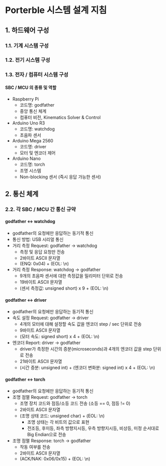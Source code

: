 # Porterble 시스템 설계 지침

## 1. 하드웨어 구성
### 1.1. 기계 시스템 구성

### 1.2. 전기 시스템 구성

### 1.3. 전자 / 컴퓨터 시스템 구성

#### SBC / MCU 의 종류 및 역할
* Raspberry Pi
  * 코드명: godfather
  * 중앙 통신 체계
  * 컴퓨터 비전, Kinematics Solver & Control
* Arduino Uno R3
  * 코드명: watchdog
  * 초음파 센서 
* Arduino Mega 2560
  * 코드명: driver
  * 모터 및 엔코더 제어
* Arduino Nano
  * 코드명: torch
  * 조명 시스템
  * Non-blocking 센서 (즉시 응답 가능한 센서)

## 2. 통신 체계

### 2.2. 각 SBC / MCU 간 통신 규약
#### godfather <-> watchdog
* godfather의 요청에만 응답하는 동기적 통신
* 통신 방법: USB 시리얼 통신
* 거리 측정 Request: godfather -> watchdog
  * 측정 및 응답 요청만 전송
  * 2바이트 ASCII 문자열
  * (ENQ: 0x04) + (EOL: \n)
* 거리 측정 Response: watchdog -> godfather
  * 9개의 초음파 센서에 대한 측정값을 밀리미터 단위로 전송
  * 19바이트 ASCII 문자열
  * (센서 측정값: unsigned short) x 9 + (EOL: \n)

#### godfather <-> driver
* godfather의 요청에만 응답하는 동기적 통신
* 속도 설정 Request: godfather -> driver
  * 4개의 모터에 대해 설정할 속도 값을 엔코더 step / sec 단위로 전송
  * 9바이트 ASCII 문자열
  * (모터 속도: signed short) x 4 + (EOL: \n)
* 엔코더 Report: driver -> godfather
  * driver가 측정한 시간의 증분(microseconds)과 4개의 엔코더 값을 step 단위로 전송
  * 21바이트 ASCII 문자열
  * (시간 증분: unsigned int) + (엔코더 변화분: signed int) x 4 + (EOL: \n)

#### godfather <-> torch
* godfather의 요청에만 응답하는 동기적 통신
* 조명 점멸 Request: godfather -> torch
  * 조명 장치 코드와 점등/소등 코드 전송 (소등 == 0, 점등 != 0)
  * 2바이트 ASCII 문자열
  * (조명 상태 코드: unsigned char) + (EOL: \n)
    * 조명 상태는 각 비트의 값으로 표현
    * 전조등, 후미등, 좌측 방향지시등, 우측 방향지시등, 비상등, 미정 순서대로 Big Endian으로 전송
* 조명 점멸 Response: torch -> godfather
  * 작동 여부를 전송
  * 2바이트 ASCII 문자열
  * (ACK/NAK: 0x06/0x15) + (EOL: \n)